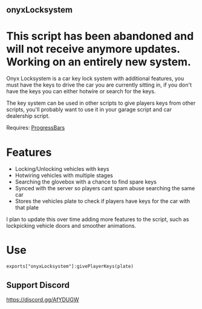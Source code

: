 ## onyxLocksystem

# This script has been abandoned and will not receive anymore updates. Working on an entirely new system.

Onyx Locksystem is a car key lock system with additional features, you must have the keys to drive the car you are currently sitting in, if you don't have the keys you can either hotwire or search for the keys.

The key system can be used in other scripts to give players keys from other scripts, you'll probably want to use it in your garage script and car dealership script.

Requires: [ProgressBars](https://forum.cfx.re/t/release-progress-bars-1-0-standalone/526287)

# Features
* Locking/Unlocking vehicles with keys
* Hotwiring vehicles with multiple stages
* Searching the glovebox with a chance to find spare keys
* Synced with the server so players cant spam abuse searching the same car
* Stores the vehicles plate to check if players have keys for the car with that plate

I plan to update this over time adding more features to the script, such as lockpicking vehicle doors and smoother animations.

# Use
`exports["onyxLocksystem"]:givePlayerKeys(plate)`

## Support Discord
https://discord.gg/AfYDUGW
